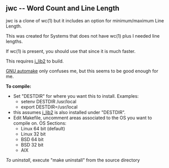 ## jwc -- Word Count and Line Length

jwc is a clone of wc(1) but it includes an option for
minimum/maximum Line Length.

This was created for Systems that does not have wc(1)
plus I needed line lengths.

If wc(1) is present, you should use that since it
is much faster.

This requires [j\_lib2](https://github.com/jmcunx/j_lib2) to build.

[GNU automake](https://en.wikipedia.org/wiki/Automake)
only confuses me, but this seems to be good enough for me.

**To compile:**
* Set "DESTDIR" for where you want this to install.  Examples:
  * setenv DESTDIR /usr/local
  * export DESTDIR=/usr/local
* this assumes [j\_lib2](https://github.com/jmcunx/j_lib2)
  is also installed under "DESTDIR".
* Edit Makefile, uncomment areas associated to the OS
  you want to compile on.
  OS Sections:
  * Linux 64 bit (default)
  * Linux 32 bit
  * BSD 64 bit
  * BSD 32 bit
  * AIX

_To uninstall_, execute
"make uninstall"
from the source directory
